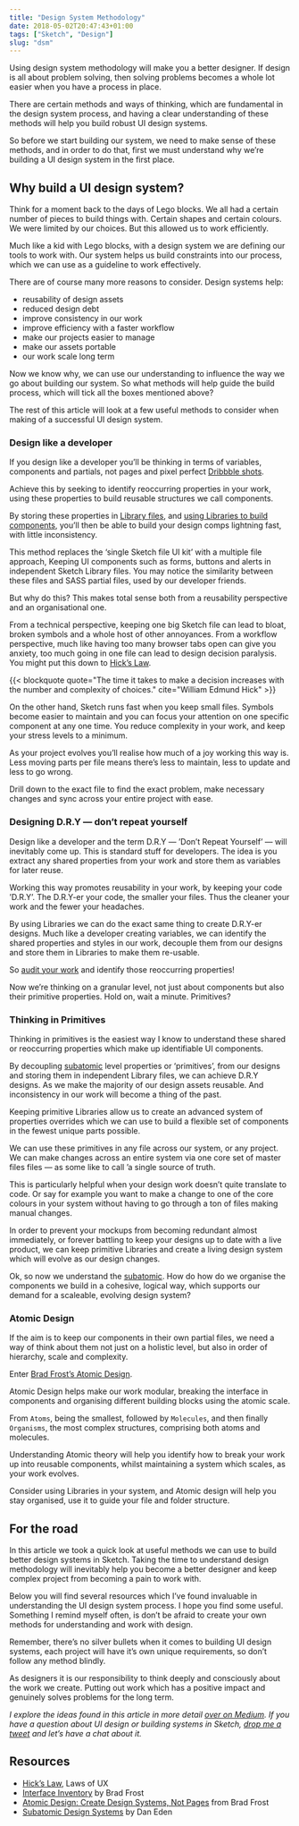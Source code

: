 ```yaml
---
title: "Design System Methodology"
date: 2018-05-02T20:47:43+01:00
tags: ["Sketch", "Design"]
slug: "dsm"
---
```


Using design system methodology will make you a better designer. If design is all about problem solving, then solving problems becomes a whole lot easier when you have a process in place.

There are certain methods and ways of thinking, which are fundamental in the design system process, and having a clear understanding of these methods will help you build robust UI design systems.

So before we start building our system, we need to make sense of these methods, and in order to do that, first we must understand why we’re building a UI design system in the first place.


## Why build a UI design system?

Think for a moment back to the days of Lego blocks. We all had a certain number of pieces to build things with. Certain shapes and certain colours. We were limited by our choices. But this allowed us to work efficiently.

Much like a kid with Lego blocks, with a design system we are defining our tools to work with. Our system helps us build constraints into our process, which we can use as a guideline to work effectively.

There are of course many more reasons to consider. Design systems help:

- reusability of design assets
- reduced design debt
- improve consistency in our work
- improve efficiency with a faster workflow
- make our projects easier to manage
- make our assets portable
- our work scale long term


Now we know why, we can use our understanding to influence the way we go about building our system. So what methods will help guide the build process, which will tick all the boxes mentioned above?

The rest of this article will look at a few useful methods to consider when making of a successful UI design system.


### Design like a developer

If you design like a developer you’ll be thinking in terms of variables, components and partials, not pages and pixel perfect [Dribbble shots](https://blog.intercom.com/the-dribbblisation-of-design/).

Achieve this by seeking to identify reoccurring properties in your work, using these properties to build reusable structures we call components.

By storing these properties in [Library files](https://www.sketchapp.com/docs/libraries/), and [using Libraries to build components](https://blog.usejournal.com/using-sketch-libraries-to-build-a-better-ui-design-system-part-1-26f5660f3c98), you’ll then be able to build your design comps lightning fast, with little inconsistency.

This method replaces the ‘single Sketch file UI kit’ with a multiple file approach, Keeping UI components such as forms, buttons and alerts in independent Sketch Library files. You may notice the similarity between these files and SASS partial files, used by our developer friends.

But why do this? This makes total sense both from a reusability perspective and an organisational one.

From a technical perspective, keeping one big Sketch file can lead to bloat, broken symbols and a whole host of other annoyances. From a workflow perspective, much like having too many browser tabs open can give you anxiety, too much going in one file can lead to design decision paralysis. You might put this down to [Hick’s Law](https://lawsofux.com/hicks-law.html).

{{< blockquote quote="The time it takes to make a decision increases with the number and complexity of choices." cite="William Edmund Hick" >}}

On the other hand, Sketch runs fast when you keep small files. Symbols become easier to maintain and you can focus your attention on one specific component at any one time. You reduce complexity in your work, and keep your stress levels to a minimum.

As your project evolves you’ll realise how much of a joy working this way is. Less moving parts per file means there’s less to maintain, less to update and less to go wrong.

Drill down to the exact file to find the exact problem, make necessary changes and sync across your entire project with ease.


### Designing D.R.Y — don’t repeat yourself

Design like a developer and the term D.R.Y — ’Don’t Repeat Yourself’ — will inevitably come up. This is standard stuff for developers. The idea is you extract any shared properties from your work and store them as variables for later reuse.

Working this way promotes reusability in your work, by keeping your code ’D.R.Y’. The D.R.Y-er your code, the smaller your files. Thus the cleaner your work and the fewer your headaches.

By using Libraries we can do the exact same thing to create D.R.Y-er designs. Much like a developer creating variables, we can identify the shared properties and styles in our work, decouple them from our designs and store them in Libraries to make them re-usable.

So [audit your work](http://bradfrost.com/blog/post/interface-inventory/) and identify those reoccurring properties!

Now we’re thinking on a granular level, not just about components but also their primitive properties. Hold on, wait a minute. Primitives?


### Thinking in Primitives

Thinking in primitives is the easiest way I know to understand these shared or reoccurring properties which make up identifiable UI components.

By decoupling [subatomic](https://daneden.me/2018/01/05/subatomic-design-systems/) level properties or ‘primitives’, from our designs and storing them in independent Library files, we can achieve D.R.Y designs. As we make the majority of our design assets reusable. And inconsistency in our work will become a thing of the past.

Keeping primitive Libraries allow us to create an advanced system of properties overrides which we can use to build a flexible set of components in the fewest unique parts possible.

We can use these primitives in any file across our system, or any project. We can make changes across an entire system via one core set of master files files — as some like to call ’a single source of truth.

This is particularly helpful when your design work doesn’t quite translate to code. Or say for example you want to make a change to one of the core colours in your system without having to go through a ton of files making manual changes.

In order to prevent your mockups from becoming redundant almost immediately, or forever battling to keep your designs up to date with a live product, we can keep primitive Libraries and create a living design system which will evolve as our design changes.

Ok, so now we understand the [subatomic](https://daneden.me/2018/01/05/subatomic-design-systems/). How do how do we organise the components we build in a cohesive, logical way, which supports our demand for a scaleable, evolving design system?


### Atomic Design

If the aim is to keep our components in their own partial files, we need a way of think about them not just on a holistic level, but also in order of hierarchy, scale and complexity.

Enter [Brad Frost’s Atomic Design](http://bradfrost.com/blog/post/atomic-web-design/).

Atomic Design helps make our work modular, breaking the interface in components and organising different building blocks using the atomic scale.

From `Atoms`, being the smallest, followed by `Molecules`, and then finally `Organisms`, the most complex structures, comprising both atoms and molecules.

Understanding Atomic theory will help you identify how to break your work up into reusable components, whilst maintaining a system which scales, as your work evolves.

Consider using Libraries in your system, and Atomic design will help you stay organised, use it to guide your file and folder structure.


## For the road

In this article we took a quick look at useful methods we can use to build better design systems in Sketch. Taking the time to understand design methodology will inevitably help you become a better designer and keep complex project from becoming a pain to work with.

Below you will find several resources which I’ve found invaluable in understanding the UI design system process. I hope you find some useful. Something I remind myself often, is don’t be afraid to create your own methods for understanding and work with design.

Remember, there’s no silver bullets when it comes to building UI design systems, each project will have it’s own unique requirements, so don’t follow any method blindly.

As designers it is our responsibility to think deeply and consciously about the work we create. Putting out work which has a positive impact and genuinely solves problems for the long term.

_I explore the ideas found in this article in more detail [over on Medium](https://medium.com/@harrycresswell). If you have a question about UI design or building systems in Sketch, [drop me a tweet](https://twitter.com/harrycresswell) and let’s have a chat about it._


## Resources

- [Hick’s Law](https://lawsofux.com/hicks-law.html), Laws of UX
- [Interface Inventory](http://bradfrost.com/blog/post/interface-inventory/) by Brad Frost
- [Atomic Design: Create Design Systems, Not Pages](https://www.youtube.com/watch?v=wcAl0VXYBGE) from Brad Frost
- [Subatomic Design Systems](https://daneden.me/2018/01/05/subatomic-design-systems/) by Dan Eden
